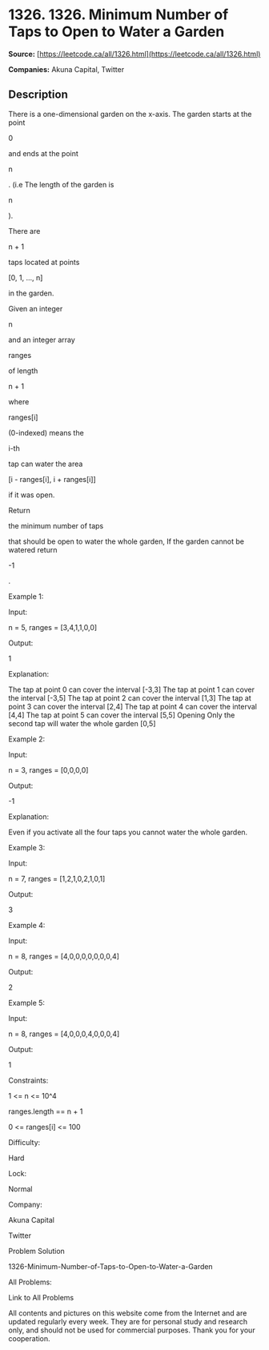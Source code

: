 # 1326. 1326. Minimum Number of Taps to Open to Water a Garden

**Source:** [https://leetcode.ca/all/1326.html](https://leetcode.ca/all/1326.html)

**Companies:** Akuna Capital, Twitter

## Description

There is a one-dimensional garden on the x-axis. The garden starts at the point

0

and ends at the point

n

. (i.e The length of the garden is

n

).

There are

n + 1

taps located at points

[0, 1, ...,
                n]

in the garden.

Given an integer

n

and an integer array

ranges

of length

n + 1

where

ranges[i]

(0-indexed) means the

i-th

tap can water the area

[i - ranges[i], i + ranges[i]]

if it was open.

Return

the minimum number of taps

that should be open to water the whole
                garden, If the garden cannot be watered return

-1

.

Example 1:

Input:

n = 5, ranges = [3,4,1,1,0,0]

Output:

1

Explanation:

The tap at point 0 can cover the interval [-3,3]
The tap at point 1 can cover the interval [-3,5]
The tap at point 2 can cover the interval [1,3]
The tap at point 3 can cover the interval [2,4]
The tap at point 4 can cover the interval [4,4]
The tap at point 5 can cover the interval [5,5]
Opening Only the second tap will water the whole garden [0,5]

Example 2:

Input:

n = 3, ranges = [0,0,0,0]

Output:

-1

Explanation:

Even if you activate all the four taps you cannot water the whole garden.

Example 3:

Input:

n = 7, ranges = [1,2,1,0,2,1,0,1]

Output:

3

Example 4:

Input:

n = 8, ranges = [4,0,0,0,0,0,0,0,4]

Output:

2

Example 5:

Input:

n = 8, ranges = [4,0,0,0,4,0,0,0,4]

Output:

1

Constraints:

1 <= n <= 10^4

ranges.length == n + 1

0 <= ranges[i] <= 100

Difficulty:

Hard

Lock:

Normal

Company:

Akuna Capital

Twitter

Problem Solution

1326-Minimum-Number-of-Taps-to-Open-to-Water-a-Garden

All Problems:

Link to All Problems

All contents and pictures on this website come from the Internet and are updated regularly every week. They are for personal study and research only, and should not be used for commercial purposes. Thank you for your cooperation.

